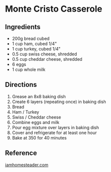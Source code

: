 # Monte Cristo Casserole

## Ingredients

* 200g bread cubed
* 1 cup ham, cubed 1/4"
* 1 cup turkey, cubed 1/4"
* 0.5 cup swiss cheese, shredded
* 0.5 cup cheddar cheese, shredded
* 6 eggs
* 1 cup whole milk

## Directions

1. Grease an 8x8 baking dish
2. Create 6 layers (repeating once) in baking dish
  1. Bread
  2. Ham / Turkey
  3. Swiss / Cheddar cheese
3. Combine eggs and milk
4. Pour egg mixture over layers in baking dish
5. Cover and refrigerate for at least one hour
6. Bake at 350 for 40 minutes

## Reference

[iamhomesteader.com](https://iamhomesteader.com/monte-cristo-breakfast-casserole/#wprm-recipe-container-105947)

